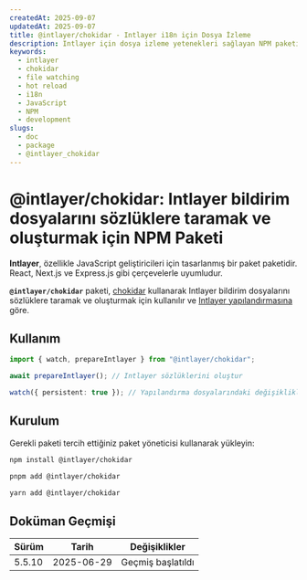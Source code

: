 ```yaml
---
createdAt: 2025-09-07
updatedAt: 2025-09-07
title: @intlayer/chokidar - Intlayer i18n için Dosya İzleme
description: Intlayer için dosya izleme yetenekleri sağlayan NPM paketi, uluslararasılaştırma içeriği için otomatik güncellemeler ve sıcak yeniden yükleme sağlar.
keywords:
  - intlayer
  - chokidar
  - file watching
  - hot reload
  - i18n
  - JavaScript
  - NPM
  - development
slugs:
  - doc
  - package
  - @intlayer_chokidar
---
```


# @intlayer/chokidar: Intlayer bildirim dosyalarını sözlüklere taramak ve oluşturmak için NPM Paketi

**Intlayer**, özellikle JavaScript geliştiricileri için tasarlanmış bir paket paketidir. React, Next.js ve Express.js gibi çerçevelerle uyumludur.

**`@intlayer/chokidar`** paketi, [chokidar](https://github.com/paulmillr/chokidar) kullanarak Intlayer bildirim dosyalarını sözlüklere taramak ve oluşturmak için kullanılır ve [Intlayer yapılandırmasına](https://github.com/aymericzip/intlayer/blob/main/docs/docs/en/configuration.md) göre.

## Kullanım

```ts
import { watch, prepareIntlayer } from "@intlayer/chokidar";

await prepareIntlayer(); // Intlayer sözlüklerini oluştur

watch({ persistent: true }); // Yapılandırma dosyalarındaki değişiklikleri izle
```

## Kurulum

Gerekli paketi tercih ettiğiniz paket yöneticisi kullanarak yükleyin:

```bash packageManager="npm"
npm install @intlayer/chokidar
```

```bash packageManager="pnpm"
pnpm add @intlayer/chokidar
```

```bash packageManager="yarn"
yarn add @intlayer/chokidar
```

## Doküman Geçmişi

| Sürüm  | Tarih      | Değişiklikler     |
| ------ | ---------- | ----------------- |
| 5.5.10 | 2025-06-29 | Geçmiş başlatıldı |
